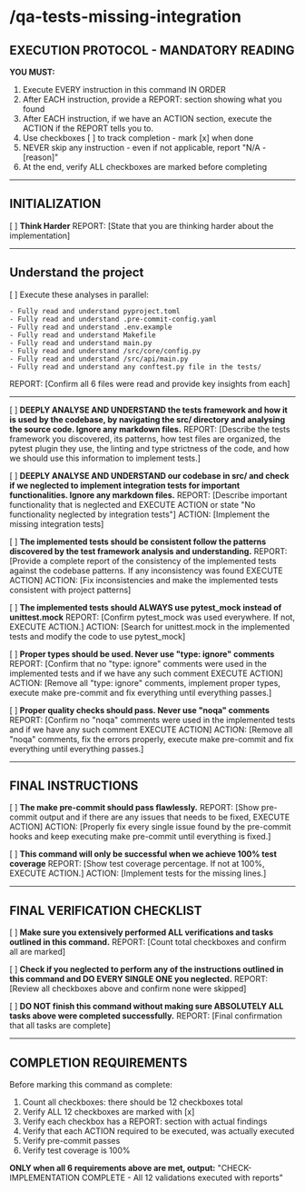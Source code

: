 # /qa-tests-missing-integration

## EXECUTION PROTOCOL - MANDATORY READING

**YOU MUST:**

1. Execute EVERY instruction in this command IN ORDER
2. After EACH instruction, provide a REPORT: section showing what you found
3. After EACH instruction, if we have an ACTION section, execute the ACTION if the REPORT tells you to.
4. Use checkboxes [ ] to track completion - mark [x] when done
5. NEVER skip any instruction - even if not applicable, report "N/A - [reason]"
6. At the end, verify ALL checkboxes are marked before completing

---

## INITIALIZATION

[ ] **Think Harder**
REPORT: [State that you are thinking harder about the implementation]

---

## Understand the project

[ ] Execute these analyses in parallel:

```
- Fully read and understand pyproject.toml
- Fully read and understand .pre-commit-config.yaml
- Fully read and understand .env.example
- Fully read and understand Makefile
- Fully read and understand main.py
- Fully read and understand /src/core/config.py
- Fully read and understand /src/api/main.py
- Fully read and understand any conftest.py file in the tests/
```

REPORT: [Confirm all 6 files were read and provide key insights from each]

---

[ ] **DEEPLY ANALYSE AND UNDERSTAND the tests framework and how it is used by the codebase, by navigating the src/ directory and analysing the source code. Ignore any markdown files.**
REPORT: [Describe the tests framework you discovered, its patterns, how test files are organized, the pytest plugin they use, the linting and type strictness of the code, and how we should use this information to implement tests.]

[ ] **DEEPLY ANALYSE AND UNDERSTAND our codebase in src/ and check if we neglected to implement integration tests for important functionalities. Ignore any markdown files.**
REPORT: [Describe important functionality that is neglected and EXECUTE ACTION or state "No functionality neglected by integration tests"]
ACTION: [Implement the missing integration tests]

[ ] **The implemented tests should be consistent follow the patterns discovered by the test framework analysis and understanding.**
REPORT: [Provide a complete report of the consistency of the implemented tests against the codebase patterns. If any inconsistency was found EXECUTE ACTION]
ACTION: [Fix inconsistencies and make the implemented tests consistent with project patterns]

[ ] **The implemented tests should ALWAYS use pytest_mock instead of unittest.mock**
REPORT: [Confirm pytest_mock was used everywhere. If not, EXECUTE ACTION.]
ACTION: [Search for unittest.mock in the implemented tests and modify the code to use pytest_mock]

[ ] **Proper types should be used. Never use "type: ignore" comments**
REPORT: [Confirm that no "type: ignore" comments were used in the implemented tests and if we have any such comment EXECUTE ACTION]
ACTION: [Remove all "type: ignore" comments, implement proper types, execute make pre-commit and fix everything until everything passes.]

[ ] **Proper quality checks should pass. Never use "noqa" comments**
REPORT: [Confirm no "noqa" comments were used in the implemented tests and if we have any such comment EXECUTE ACTION]
ACTION: [Remove all "noqa" comments, fix the errors properly, execute make pre-commit and fix everything until everything passes.]

---

## FINAL INSTRUCTIONS

[ ] **The make pre-commit should pass flawlessly.**
REPORT: [Show pre-commit output and if there are any issues that needs to be fixed, EXECUTE ACTION]
ACTION: [Properly fix every single issue found by the pre-commit hooks and keep executing make pre-commit until everything is fixed.]

[ ] **This command will only be successful when we achieve 100% test coverage**
REPORT: [Show test coverage percentage. If not at 100%, EXECUTE ACTION.]
ACTION: [Implement tests for the missing lines.]

---

## FINAL VERIFICATION CHECKLIST

[ ] **Make sure you extensively performed ALL verifications and tasks outlined in this command.**
REPORT: [Count total checkboxes and confirm all are marked]

[ ] **Check if you neglected to perform any of the instructions outlined in this command and DO EVERY SINGLE ONE you neglected.**
REPORT: [Review all checkboxes above and confirm none were skipped]

[ ] **DO NOT finish this command without making sure ABSOLUTELY ALL tasks above were completed successfully.**
REPORT: [Final confirmation that all tasks are complete]

---

## COMPLETION REQUIREMENTS

Before marking this command as complete:

1. Count all checkboxes: there should be 12 checkboxes total
2. Verify ALL 12 checkboxes are marked with [x]
3. Verify each checkbox has a REPORT: section with actual findings
4. Verify that each ACTION required to be executed, was actually executed
5. Verify pre-commit passes
6. Verify test coverage is 100%

**ONLY when all 6 requirements above are met, output:**
"CHECK-IMPLEMENTATION COMPLETE - All 12 validations executed with reports"
